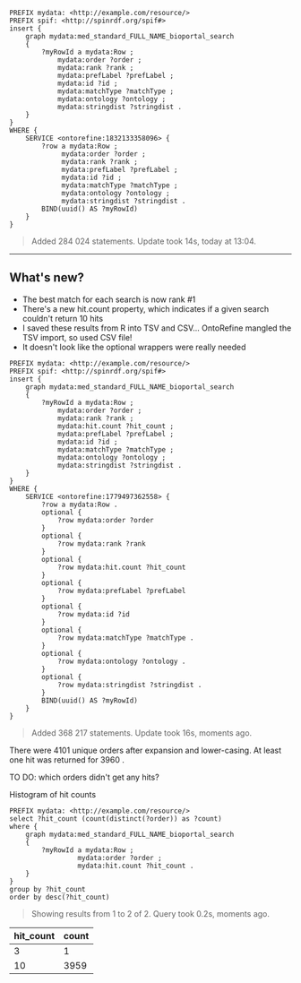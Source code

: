 ```
PREFIX mydata: <http://example.com/resource/>
PREFIX spif: <http://spinrdf.org/spif#>
insert {
    graph mydata:med_standard_FULL_NAME_bioportal_search
    {
        ?myRowId a mydata:Row ;
            mydata:order ?order ;
            mydata:rank ?rank ;
            mydata:prefLabel ?prefLabel ;
            mydata:id ?id ;
            mydata:matchType ?matchType ;
            mydata:ontology ?ontology ;
            mydata:stringdist ?stringdist .
    }
}
WHERE {
    SERVICE <ontorefine:1832133358096> {
        ?row a mydata:Row ;
             mydata:order ?order ;
             mydata:rank ?rank ;
             mydata:prefLabel ?prefLabel ;
             mydata:id ?id ;
             mydata:matchType ?matchType ;
             mydata:ontology ?ontology ;
             mydata:stringdist ?stringdist .
        BIND(uuid() AS ?myRowId)
    }
}
```

> Added 284 024 statements. Update took 14s, today at 13:04.

----

## What's new?

- The best match for each search is now rank #1
- There's a new hit.count property, which indicates if a given search couldn't return 10 hits
- I saved these results from R into TSV and CSV... OntoRefine mangled the TSV import, so used CSV file!
- It doesn't look like the optional wrappers were really needed

```
PREFIX mydata: <http://example.com/resource/>
PREFIX spif: <http://spinrdf.org/spif#>
insert {
    graph mydata:med_standard_FULL_NAME_bioportal_search
    {
        ?myRowId a mydata:Row ;
            mydata:order ?order ;
            mydata:rank ?rank ;
            mydata:hit.count ?hit_count ;
            mydata:prefLabel ?prefLabel ;
            mydata:id ?id ;
            mydata:matchType ?matchType ;
            mydata:ontology ?ontology ;
            mydata:stringdist ?stringdist .
    }
}
WHERE {
    SERVICE <ontorefine:1779497362558> {
        ?row a mydata:Row .
        optional {
            ?row mydata:order ?order
        }
        optional {
            ?row mydata:rank ?rank
        }
        optional {
            ?row mydata:hit.count ?hit_count
        }
        optional {
            ?row mydata:prefLabel ?prefLabel 
        }
        optional {
            ?row mydata:id ?id 
        }
        optional {
            ?row mydata:matchType ?matchType .
        }
        optional {
            ?row mydata:ontology ?ontology .
        }
        optional {
            ?row mydata:stringdist ?stringdist .
        }
        BIND(uuid() AS ?myRowId)
    }
}
```

> Added 368 217 statements. Update took 16s, moments ago.

There were 4101 unique orders after expansion and lower-casing.  At least one hit was returned for 3960 .

TO DO:  which orders didn't get any hits?

Histogram of hit counts

```
PREFIX mydata: <http://example.com/resource/>
select ?hit_count (count(distinct(?order)) as ?count) 
where {
    graph mydata:med_standard_FULL_NAME_bioportal_search
    {
        ?myRowId a mydata:Row ;
                 mydata:order ?order ;
                 mydata:hit.count ?hit_count .
    }
}
group by ?hit_count 
order by desc(?hit_count)
```

> Showing results from 1 to 2 of 2. Query took 0.2s, moments ago.

hit_count | count
-|-
3 | 1
10 | 3959

